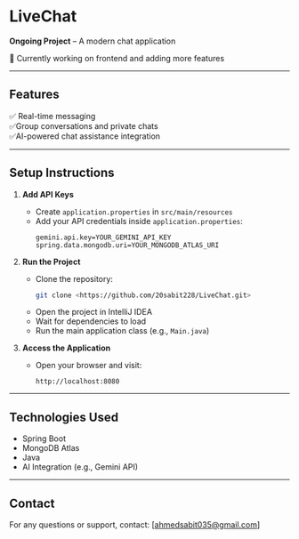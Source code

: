 # LiveChat

**Ongoing Project** – A modern chat application 

🔧 Currently working on frontend and adding more features

---

## Features

✅ Real-time messaging  
✅Group conversations and private chats  
✅AI-powered chat assistance integration  

---

## Setup Instructions

1. **Add API Keys**  
   - Create `application.properties` in `src/main/resources`  
   - Add your API credentials inside `application.properties`:
     ```properties
     gemini.api.key=YOUR_GEMINI_API_KEY
     spring.data.mongodb.uri=YOUR_MONGODB_ATLAS_URI
     ```

2. **Run the Project**  
   - Clone the repository:  
     ```bash
     git clone <https://github.com/20sabit228/LiveChat.git>
     ```  
   - Open the project in IntelliJ IDEA  
   - Wait for dependencies to load  
   - Run the main application class (e.g., `Main.java`)

3. **Access the Application**  
   - Open your browser and visit:  
     ```
     http://localhost:8080
     ```

---

## Technologies Used

- Spring Boot  
- MongoDB Atlas  
- Java  
- AI Integration (e.g., Gemini API)  

---



## Contact

For any questions or support, contact: [ahmedsabit035@gmail.com]

